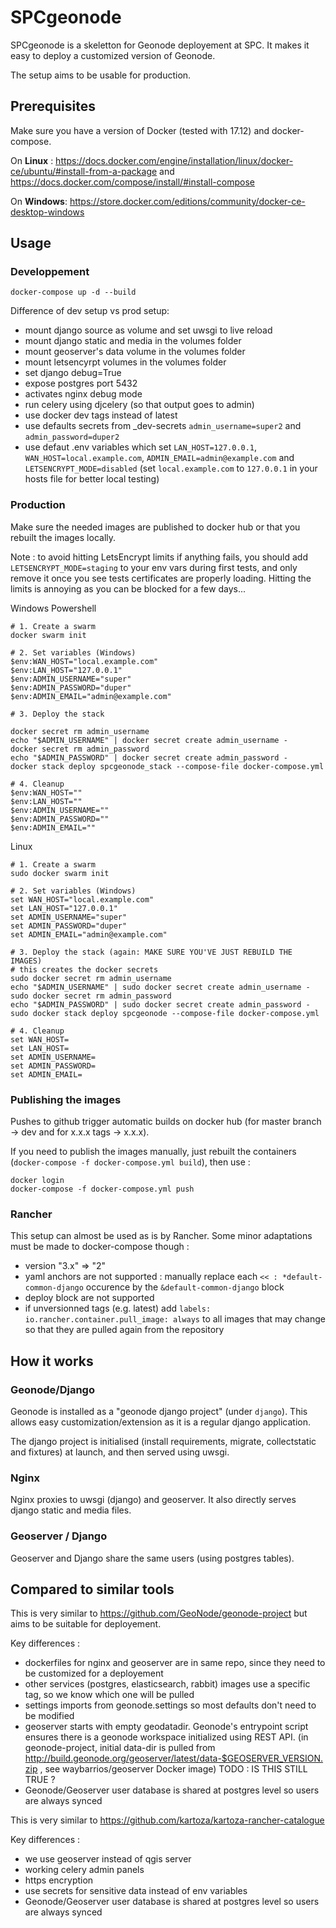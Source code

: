 # SPCgeonode

SPCgeonode is a skeletton for Geonode deployement at SPC. It makes it easy to deploy a customized version of Geonode.

The setup aims to be usable for production.

## Prerequisites

Make sure you have a version of Docker (tested with 17.12) and docker-compose.

On **Linux** : https://docs.docker.com/engine/installation/linux/docker-ce/ubuntu/#install-from-a-package and https://docs.docker.com/compose/install/#install-compose

On **Windows**: https://store.docker.com/editions/community/docker-ce-desktop-windows


## Usage

### Developpement

```
docker-compose up -d --build
```

Difference of dev setup vs prod setup:

- mount django source as volume and set uwsgi to live reload
- mount django static and media in the volumes folder
- mount geoserver's data volume in the volumes folder
- mount letsencyrpt volumes in the volumes folder
- set django debug=True
- expose postgres port 5432
- activates nginx debug mode
- run celery using djcelery (so that output goes to admin) 
- use docker dev tags instead of latest
- use defaults secrets from _dev-secrets `admin_username=super2` and `admin_password=duper2`
- use defaut .env variables which set `LAN_HOST=127.0.0.1`, `WAN_HOST=local.example.com`, `ADMIN_EMAIL=admin@example.com` and `LETSENCRYPT_MODE=disabled` (set `local.example.com` to `127.0.0.1` in your hosts file for better local testing)


### Production

Make sure the needed images are published to docker hub or that you rebuilt the images locally.

Note : to avoid hitting LetsEncrypt limits if anything fails, you should add `LETSENCRYPT_MODE=staging` to your env vars during first tests, and only remove it once you see tests certificates are properly loading. Hitting the limits is annoying as you can be blocked for a few days...

Windows Powershell
```
# 1. Create a swarm
docker swarm init

# 2. Set variables (Windows)
$env:WAN_HOST="local.example.com"
$env:LAN_HOST="127.0.0.1"
$env:ADMIN_USERNAME="super"
$env:ADMIN_PASSWORD="duper"
$env:ADMIN_EMAIL="admin@example.com"

# 3. Deploy the stack

docker secret rm admin_username
echo "$ADMIN_USERNAME" | docker secret create admin_username -
docker secret rm admin_password
echo "$ADMIN_PASSWORD" | docker secret create admin_password -
docker stack deploy spcgeonode_stack --compose-file docker-compose.yml

# 4. Cleanup
$env:WAN_HOST=""
$env:LAN_HOST=""
$env:ADMIN_USERNAME=""
$env:ADMIN_PASSWORD=""
$env:ADMIN_EMAIL=""
```

Linux
```
# 1. Create a swarm
sudo docker swarm init

# 2. Set variables (Windows)
set WAN_HOST="local.example.com"
set LAN_HOST="127.0.0.1"
set ADMIN_USERNAME="super"
set ADMIN_PASSWORD="duper"
set ADMIN_EMAIL="admin@example.com"

# 3. Deploy the stack (again: MAKE SURE YOU'VE JUST REBUILD THE IMAGES)
# this creates the docker secrets
sudo docker secret rm admin_username
echo "$ADMIN_USERNAME" | sudo docker secret create admin_username -
sudo docker secret rm admin_password
echo "$ADMIN_PASSWORD" | sudo docker secret create admin_password -
sudo docker stack deploy spcgeonode --compose-file docker-compose.yml

# 4. Cleanup
set WAN_HOST=
set LAN_HOST=
set ADMIN_USERNAME=
set ADMIN_PASSWORD=
set ADMIN_EMAIL=
```

### Publishing the images

Pushes to github trigger automatic builds on docker hub (for master branch -> dev and for x.x.x tags -> x.x.x).

If you need to publish the images manually, just rebuilt the containers (`docker-compose -f docker-compose.yml build`), then use :

```
docker login
docker-compose -f docker-compose.yml push
```

### Rancher

This setup can almost be used as is by Rancher. Some minor adaptations must be made to docker-compose though : 

- version "3.x" => "2"
- yaml anchors are not supported : manually replace each `<< : *default-common-django` occurence by the `&default-common-django` block
- deploy block are not supported
- if unversionned tags (e.g. latest) add `labels: io.rancher.container.pull_image: always` to all images that may change so that they are pulled again from the repository


## How it works

### Geonode/Django

Geonode is installed as a "geonode django project" (under `django`). This allows easy customization/extension as it is a regular django application.

The django project is initialised (install requirements, migrate, collectstatic and fixtures) at launch, and then served using uwsgi.

### Nginx

Nginx proxies to uwsgi (django) and geoserver. It also directly serves django static and media files.

### Geoserver / Django

Geoserver and Django share the same users (using postgres tables).

## Compared to similar tools

This is very similar to https://github.com/GeoNode/geonode-project but aims to be suitable for deployement.

Key differences :

- dockerfiles for nginx and geoserver are in same repo, since they need to be customized for a deployement
- other services (postgres, elasticsearch, rabbit) images use a specific tag, so we know which one will be pulled 
- settings imports from geonode.settings so most defaults don't need to be modified
- geoserver starts with empty geodatadir. Geonode's entrypoint script ensures there is a geonode workspace initialized using REST API. (in geonode-project, initial data-dir is pulled from http://build.geonode.org/geoserver/latest/data-$GEOSERVER_VERSION.zip , see waybarrios/geoserver Docker image) TODO : IS THIS STILL TRUE ?
- Geonode/Geoserver user database is shared at postgres level so users are always synced

This is very similar to https://github.com/kartoza/kartoza-rancher-catalogue

Key differences :

- we use geoserver instead of qgis server
- working celery admin panels
- https encryption
- use secrets for sensitive data instead of env variables
- Geonode/Geoserver user database is shared at postgres level so users are always synced

